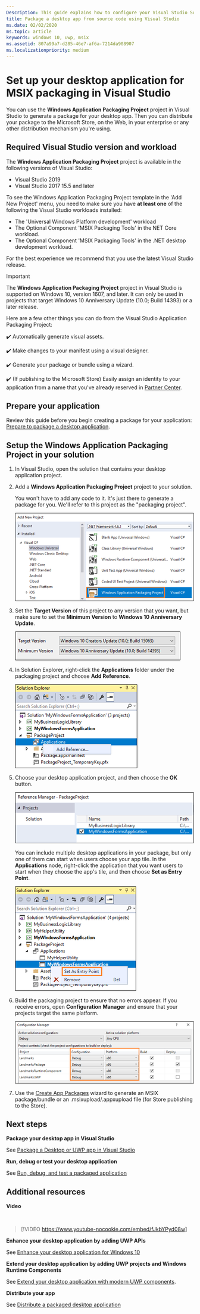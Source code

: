 ```yaml
---
Description: This guide explains how to configure your Visual Studio Solution to edit, debug, and package desktop application.
title: Package a desktop app from source code using Visual Studio
ms.date: 02/02/2020
ms.topic: article
keywords: windows 10, uwp, msix
ms.assetid: 807a99a7-d285-46e7-af6a-7214da908907
ms.localizationpriority: medium
---
```


# Set up your desktop application for MSIX packaging in Visual Studio

You can use the **Windows Application Packaging Project** project in Visual Studio to generate a package for your desktop app. Then you can distribute your package to the Microsoft Store, on the Web, in your enterprise or any other distribution mechanism you're using.

## Required Visual Studio version and workload

The **Windows Application Packaging Project** project is available in the following versions of Visual Studio:

* Visual Studio 2019
* Visual Studio 2017 15.5 and later

To see the Windows Application Packaging Project template in the 'Add New Project' menu, you need to make sure you have **at least one** of the following the Visual Studio workloads installed:

* The 'Universal Windows Platform development' workload
* The Optional Component 'MSIX Packaging Tools' in the NET Core workload.
* The Optional Component 'MSIX Packaging Tools' in the .NET desktop development workload.

 For the best experience we recommend that you use the latest Visual Studio release.

> [!IMPORTANT]
> The **Windows Application Packaging Project** project in Visual Studio is supported on Windows 10, version 1607, and later. It can only be used in projects that target Windows 10 Anniversary Update (10.0; Build 14393) or a later release.

Here are a few other things you can do from the Visual Studio Application Packaging Project:

:heavy_check_mark: Automatically generate visual assets.

:heavy_check_mark: Make changes to your manifest using a visual designer.

:heavy_check_mark: Generate your package or bundle using a wizard.

:heavy_check_mark: (If publishing to the Microsoft Store) Easily assign an identity to your application from a name that you've already reserved in [Partner Center](https://partner.microsoft.com/dashboard).

## Prepare your application

Review this guide before you begin creating a package for your application: [Prepare to package a desktop application](desktop-to-uwp-prepare.md).

<a id="new-packaging-project"></a>

## Setup the Windows Application Packaging Project in your solution

1. In Visual Studio, open the solution that contains your desktop application project.

2. Add a **Windows Application Packaging Project** project to your solution.

   You won't have to add any code to it. It's just there to generate a package for you. We'll refer to this project as the "packaging project".

   ![Packaging project](images/packaging-project.png)

3. Set the **Target Version** of this project to any version that you want, but make sure to set the **Minimum Version** to **Windows 10 Anniversary Update**.

   ![Packaging version selector dialog box](images/packaging-version.png)

4. In Solution Explorer, right-click the **Applications** folder under the packaging project and choose **Add Reference**.

   ![Add Project Reference](images/add-project-reference.png)

5. Choose your desktop application project, and then choose the **OK** button.

   ![Desktop project](images/reference-project.png)

   You can include multiple desktop applications in your package, but only one of them can start when users choose your app tile. In the **Applications** node, right-click the application that you want users to start when they choose the app's tile, and then choose **Set as Entry Point**.

   ![Set entry point](images/entry-point-set.png)

6. Build the packaging project to ensure that no errors appear. If you receive errors, open **Configuration Manager** and ensure that your projects target the same platform.

   ![Config manager](images/config-manager.png)

7. Use the [Create App Packages](../package/packaging-uwp-apps.md) wizard to generate an MSIX package/bundle or an .msixupload/.appxupload file (for Store publishing to the Store).


## Next steps

**Package your desktop app in Visual Studio**

See [Package a Desktop or UWP app in Visual Studio](../package/packaging-uwp-apps.md)

**Run, debug or test your desktop application**

See [Run, debug, and test a packaged application](desktop-to-uwp-debug.md)

## Additional resources

**Video**

&nbsp;
> [!VIDEO https://www.youtube-nocookie.com/embed/fJkbYPyd08w]

**Enhance your desktop application by adding UWP APIs**

See [Enhance your desktop application for Windows 10](/windows/apps/desktop/modernize/desktop-to-uwp-enhance)

**Extend your desktop application by adding UWP projects and Windows Runtime Components**

See [Extend your desktop application with modern UWP components](/windows/apps/desktop/modernize/desktop-to-uwp-extend).

**Distribute your app**

See [Distribute a packaged desktop application](/windows/apps/desktop/modernize/desktop-to-uwp-distribute)